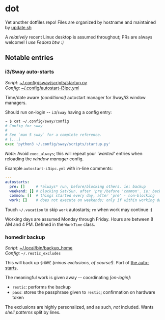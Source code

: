 # dot

Yet another dotfiles repo! Files are organized by hostname and maintained by [update.sh](./update.sh)

A _relatively_ recent Linux desktop is assumed throughout; PRs are always welcome!
_I use Fedora btw :)_

## Notable entries

### i3/Sway auto-starts

_Script:_ [~/.config/sway/scripts/startup.py](./outerheaven.init3.home/.config/sway/scripts/startup.py)  
_Config:_ [~/.config/autostart-i3ipc.yml](./outerheaven.init3.home/.config/autostart-i3ipc.yml)

Time/date aware _(conditional)_ autostart manager for Sway/i3 window managers.

Should run on-login -- `i3`/`sway` having a config entry:

```bash
~ $ cat ~/.config/sway/config
# Config for sway
#
# See `man 5 sway` for a complete reference.
# [...]
exec 'python3 ~/.config/sway/scripts/startup.py'
```

_Note:_ Avoid `exec_always`; this will repeat your _'wanted'_
entries when reloading the _window manager_ config.

Example `autostart-i3ipc.yml` with in-line comments:

```yaml
---
autostarts:
  pre: []     # *always* run, before/blocking others. ie: backup
  weekend: [] # blocking Sat/Sun. after 'pre'/before 'common'. ie: backup tier 2
  common: []  # things started every day, after 'pre' - non-blocking
  work: []    # does not execute on weekends; only if within working day/hours
```

Touch `~/.vacation` to skip `work` autostarts; `rm` when work may continue :)

Working days are assumed Monday through Friday. Hours are between 8 AM and 4 PM.
Defined in the `WorkTime` class.

### homedir backup

_Script:_ [~/.local/bin/backup_home](./outerheaven.init3.home/.local/bin/backup_home)  
_Config:_ `~/.restic_excludes`

This will back up `$HOME` _(minus exclusions, of course!)_. Part of
[the auto-starts](#i3sway-auto-starts).

The meaningful work is given away -- coordinating _[on-login]_:

* `restic`: performs the backup
* `pass`: stores the passphrase given to `restic`; confirmation on hardware token

The exclusions are highly personalized, and as such, _not_ included.
Wants _shell patterns_ split by lines.
